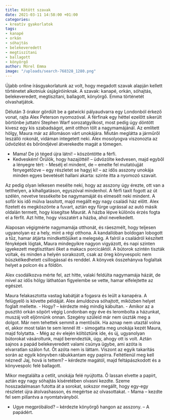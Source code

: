 ```yaml
---
title: Kötött szavak
date: 2021-03-11 14:58:00 +01:00
categories:
- kreatív gyakorlatok
tags:
- kanapé
- orkán
- sóhajtás
- belekeveredett
- megtiszítani
- ballagott
- könyörgő
author: Mórel Emma
image: "/uploads/search-768328_1280.png"
---
```


Újabb online írásgyakorlatunk az volt, hogy megadott szavak alapján kellett történetet alkotniuk úsjágíróinknak. A szavak:  kanapé, orkán, sóhajtás, belekeveredett, megtiszítani, ballagott, könyörgő. Emma történetét olvashatjátok.


Délután 3 órakor gördült be a gatwicki pályaudvarra egy Londonból érkező vonat, rajta Alex Peterson nyomozóval. A férfinak egy héttel ezelőtt sikerült börtönbe juttatni Stephen Warf sorozatgyilkost, most pedig úgy döntött kivesz egy kis szabadságot, amit otthon tölt a nagymamájánál. Az említett hölgy, Maura már az állomáson várt unokájára. Miután meglátta a járműről leszálló rokonát, vidáman integetett neki. Alex mosolyogva viszonozta az üdvözlést és bőröndjével átverekedte magát a tömegen. 

- Mama! De jó téged újra látni! – köszöntötte a férfi. 
- Kedveském! Örülök, hogy hazajöttél! – üdvözölte kedvesen, majd egyből a lényegre tért: - Mesélj el mindent, de – emelte fel mutatóujját fenyegetőzve – egy részletet se hagyj ki! – az idős asszony unokája minden egyes bevetését hallani akarta: szinte itta a nyomozó szavait. 

Az pedig olyan lelkesen mesélte neki, hogy az asszony úgy érezte, ott van a tetthelyen, a kihallgatáson, egyszóval mindenhol. A férfi taxit fogott az út szélén, nevetve tessékelte be nagymamáját és elmesélt neki mindent. A sofőr kis idő múlva lassított, majd megállt egy nagy családi ház előtt. Alex fizetett és megköszönte a fuvart, aztán egy fürge ugrással az autó másik oldalán termett, hogy kisegítse Maurát. A házba lépve különös érzés fogta el a férfit. Azt hitte, hogy visszatért a házba, ahol nevelkedett. 

Alaposan végigmérte nagymamája otthonát, és ráeszmélt, hogy teljesen ugyanolyan ez a hely, mint a régi otthona. A kandallóban boldogan lobogott a tűz, hamar átjárta mindkettőjüket a melegség. A falról a családról készített fényképek lógtak, Maura mindegyikre nagyon vigyázott, és napi szinten igyekezett megtisztítani őket a makacs porcicáktól. A bútorok szintén tiszták voltak, és minden a helyén sorakozott, csak az öreg könyvespolc nem büszkélkedhetett csillogással és renddel. A könyvek összehányva foglaltak helyet a polcon és a földön.


 Alex csodálkozva mérte fel, azt hitte, valaki feldúlta nagymamája házát, de mivel az idős hölgy láthatóan figyelembe se vette, hamar elfelejtette az egészet.

 Maura felakasztotta vastag kabátját a fogasra és leült a kanapéra. A felügyelő is követte példáját. Alex ámuldozva sóhajtott, miközben helyet foglalt mellette. - Hogy? – kérdezte még mindig kábultan. - Amikor az a pusztító orkán söpört végig Londonban egy éve és lerombolta a házunkat, muszáj volt eljönnünk onnan. Szegény szüleid már nem úszták meg a dolgot. Már nem tehettek semmit a mentősök. Ha aznap nem utaztál volna el, akkor most talán te sem lennél itt - simogatta meg unokája kezét Maura, majd folytatta. - Még az év elején költöztünk ide, és új, ugyanolyan bútorokat vásároltunk, majd berendeztük, úgy, ahogy ott is volt. Aztán sajnos a papád belekeveredett valami csúnya ügybe, ami azóta is elvarratlan szálon fut. Őt azóta nem is láttam. Viszont az egyik takarítás során az egyik könyvben rábukkantam egy papírra. Feltétlenül meg kell nézned! Jaj, hová is tettem? – kérdezte magától, majd feltápászkodott és a könyvespolc felé ballagott. 


Mikor megtalálta a cetlit, unokája felé nyújtotta. Ő lassan elvette a papírt, aztán egy nagy sóhajtás kíséretében olvasni kezdte. Szeme hosszadalmasan futotta át a sorokat, sokszor megállt, hogy egy-egy részletet újra átolvashasson, és megértse az olvasottakat. - Mama – kezdte fel sem pillantva a nyomtatványból. 
- Ugye megpróbálod? – kérdezte könyörgő hangon az asszony. – A papádért.
 